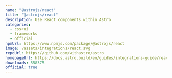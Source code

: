 ```yaml
---
name: "@astrojs/react"
title: "@astrojs/react"
description: Use React components within Astro
categories:
  - css+ui
  - frameworks
  - official
npmUrl: https://www.npmjs.com/package/@astrojs/react
image: /assets/integrations/react.svg
repoUrl: https://github.com/withastro/astro
homepageUrl: https://docs.astro.build/en/guides/integrations-guide/react/
downloads: 558375
official: true
---
```

